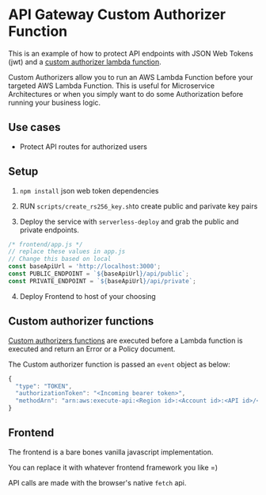 <!--
title: 'AWS API Gateway Custom Authorizer Function with Auth0 example in NodeJS'
description: 'This is an example of how to protect API endpoints with Auth0, JSON Web Tokens (jwt) and a custom authorizer lambda function.'
layout: Doc
framework: v1
platform: AWS
language: nodeJS
authorLink: 'https://github.com/erezrokah'
authorName: 'Erez Rokah'
authorAvatar: 'https://avatars0.githubusercontent.com/u/26760571?v=4&s=140'
-->
# API Gateway Custom Authorizer Function

This is an example of how to protect API endpoints with JSON Web Tokens (jwt) and a [custom authorizer lambda function](https://serverless.com/framework/docs/providers/aws/events/apigateway#http-endpoints-with-custom-authorizers).

Custom Authorizers allow you to run an AWS Lambda Function before your targeted AWS Lambda Function. This is useful for Microservice Architectures or when you simply want to do some Authorization before running your business logic.

## Use cases

- Protect API routes for authorized users

## Setup

1. `npm install` json web token dependencies

2. RUN `scripts/create_rs256_key.sh`to create public and parivate key pairs

3. Deploy the service with `serverless-deploy` and grab the public and private endpoints.

  ```js
  /* frontend/app.js */
  // replace these values in app.js
  // Change this based on local
  const baseApiUrl = 'http://localhost:3000';
  const PUBLIC_ENDPOINT = `${baseApiUrl}/api/public`;
  const PRIVATE_ENDPOINT = `${baseApiUrl}/api/private`;
  ```

4. Deploy Frontend to host of your choosing

## Custom authorizer functions

[Custom authorizers functions](https://aws.amazon.com/blogs/compute/introducing-custom-authorizers-in-amazon-api-gateway/) are executed before a Lambda function is executed and return an Error or a Policy document.

The Custom authorizer function is passed an `event` object as below:

```javascript
{
  "type": "TOKEN",
  "authorizationToken": "<Incoming bearer token>",
  "methodArn": "arn:aws:execute-api:<Region id>:<Account id>:<API id>/<Stage>/<Method>/<Resource path>"
}
```

## Frontend

The frontend is a bare bones vanilla javascript implementation.

You can replace it with whatever frontend framework you like =)

API calls are made with the browser's native `fetch` api.

